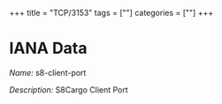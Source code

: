 +++
title = "TCP/3153"
tags = [""]
categories = [""]
+++

# IANA Data

_Name:_ s8-client-port

_Description:_ S8Cargo Client Port

